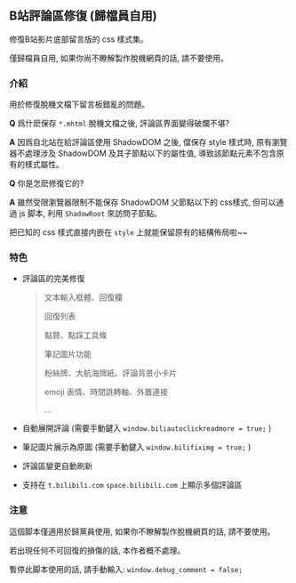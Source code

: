 ## B站評論區修復 (歸檔員自用)

修復B站影片底部留言版的 css 樣式集。

僅歸檔員自用, 如果你尚不瞭解製作脫機網頁的話, 請不要使用。

### 介紹

用於修復脫機文檔下留言板錯亂的問題。

**Q** 爲什麽保存 `*.mhtml` 脫機文檔之後, 評論區界面變得破爛不堪?

**A** 因爲自北站在給評論區使用 ShadowDOM 之後, 儅保存 style 樣式時, 原有瀏覽器不處理涉及 ShadowDOM 及其子節點以下的屬性值, 導致該節點元素不包含原有的樣式屬性。

**Q** 你是怎麽修復它的?

**A** 雖然受限瀏覽器限制不能保存 ShadowDOM 父節點以下的 css樣式, 但可以通過 js 脚本, 利用 `ShadowRoot` 來訪問子節點。

把已知的 css 樣式直接内嵌在 `style` 上就能保留原有的結構佈局啦~~

### 特色

- 評論區的完美修復
  
    > 文本輸入框體、回復欄
    >
    > 回復列表
    >
    > 點贊、點踩工具條
    >
    > 筆記圖片功能
    >
    > 粉絲牌、大航海牌紙、評論背景小卡片
    >
    > emoji 表情、時間跳轉軸、外置連接
    >
    > ...

- 自動展開評論 (需要手動鍵入 `window.biliautoclickreadmore = true;` )

- 筆記圖片展示為原圖 (需要手動鍵入 `window.bilifiximg = true;` )

- 評論區變更自動刷新

- 支持在 `t.bilibili.com` `space.bilibili.com` 上顯示多個評論區

### 注意

這個脚本僅適用於歸黨員使用, 如果你不瞭解製作脫機網頁的話, 請不要使用。

若出現任何不可回復的損傷的話, 本作者概不處理。

暫停此脚本使用的話, 請手動輸入: `window.debug_comment = false;`
